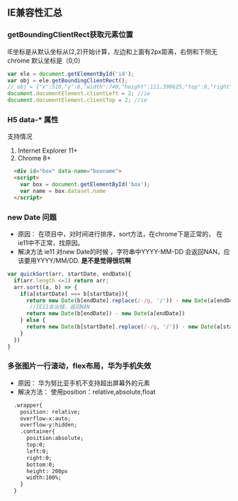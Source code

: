 ## IE兼容性汇总
### getBoundingClientRect获取元素位置
  IE坐标是从默认坐标从(2,2)开始计算，左边和上面有2px距离，右侧和下侧无
  chrome 默认坐标是（0,0）
  ```js
  var ele = document.getElementById('id');
  var obj = ele.getBoundingClientRect();
  // obj = {"x":510,"y":8,"width":740,"height":111.390625,"top":8,"right":1250,"bottom":119.390625,"left":510}
  document.documentElement.clientLeft = 2; //ie
  document.documentElement.clientTop = 2; //ie
  ```
### H5 data-* 属性
  支持情况
  1. Internet Explorer 11+
  2. Chrome 8+
```html
  <div id="box" data-name="boxname">
  <script>
    var box = document.getElementById('box');
    var name = box.dataset.name
  </script>
```

### new Date 问题
  - 原因：
    在项目中，对时间进行排序，sort方法，在chrome下是正常的， 在ie11中不正常，找原因。   
  - 解决方法
    ie11 对new Date的时候 ，字符串中YYYY-MM-DD 会返回NAN，应该要用YYYY/MM/DD.
    <strong>是不是觉得很坑啊</strong>
  
  ```js
  var quickSort(arr, startDate, endDate){
    if(arr.length <=1) return arr;
    arr.sort((a, b) => {
      if(a[startDate] === b[startDate]){
        return new Date(b[endDate].replace(/-/g, '/')) - new Date(a[endDate].replace(/-/g, '/'))
         //IE11会出错，返回NAN
        return new Date(b[endDate]) - new Date(a[endDate])         
      } else {
        return new Date(b[startDate].replace(/-/g, '/')) - new Date(a[startDate].replace(/-/g, '/'))
      }
    })
  }

  ```
  ### 多张图片一行滚动，flex布局，华为手机失效
  - 原因： 华为努比亚手机不支持超出屏幕外的元素
  - 解决方法： 使用position：relative,absolute,float
  ```html
    .wrapper{
      position: relative;
      overflow-x:auto;
      overflow-y:hidden;
      .container{
        position:absolute;
        top:0;
        left:0;
        right:0;
        bottom:0;
        height: 200px
        width:100%;
      }
    }

  ````